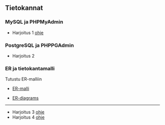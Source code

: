 ## Tietokannat

### MySQL ja PHPMyAdmin

- Harjoitus 1 [ohje](harjoitus1.html)

### PostgreSQL ja PHPPGAdmin

- Harjoitus 2

### ER ja tietokantamalli

Tutustu ER-malliin

- [ER-malli](http://appro.mit.jyu.fi/tiedonhallinta/luennot/luento2/#TOC1)

- [ER-diagrams](https://creately.com/blog/diagrams/er-diagrams-tutorial/)

---
- Harjoitus 3 [ohje](harjoitus3.html)
- Harjoitus 4 [ohje](harjoitus4.html)